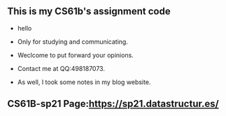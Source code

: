 ## This is my CS61b's assignment code

- hello

- Only for studying and communicating.
- Weclcome to put forward your opinions.
- Contact me at QQ:498187073.
- As well, I took some notes in my blog website.

## CS61B-sp21 Page:https://sp21.datastructur.es/
